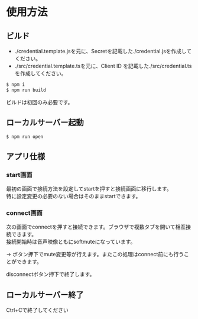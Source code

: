 # 使用方法

## ビルド

-  ./credential.template.jsを元に、Secretを記載した./credential.jsを作成してください。
- ./src/credential.template.tsを元に、Client ID を記載した./src/credential.tsを作成してください。

```sh
$ npm i
$ npm run build
```

ビルドは初回のみ必要です。

## ローカルサーバー起動

```sh
$ npm run open
```

## アプリ仕様

### start画面
最初の画面で接続方法を設定してstartを押すと接続画面に移行します。  
特に設定変更の必要のない場合はそのままstartできます。

### connect画面
次の画面でconnectを押すと接続できます。ブラウザで複数タブを開いて相互接続できます。  
接続開始時は音声映像ともにsoftmuteになっています。

-> ボタン押下でmute変更等が行えます。またこの処理はconnect前にも行うことができます。

disconnectボタン押下で終了します。

## ローカルサーバー終了

Ctrl+Cで終了してください